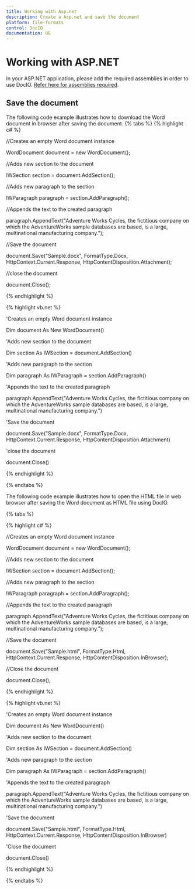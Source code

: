 ```yaml
---
title: Working with Asp.net 
description: Create a Asp.net and save the document
platform: file-formats
control: DocIO
documentation: UG
---
```


# Working with ASP.NET

In your ASP.NET application, please add the required assemblies in order to use DocIO. [Refer here for assemblies required](/File-Formats/DocIO/Assemblies-Required).

## Save the document 

The following code example illustrates how to download the Word document in browser after saving the document.
{% tabs %}
{% highlight c# %}

//Creates an empty Word document instance

WordDocument document = new WordDocument();

//Adds new section to the document

IWSection section = document.AddSection();

//Adds new paragraph to the section

IWParagraph paragraph = section.AddParagraph();

//Appends the text to the created paragraph

paragraph.AppendText("Adventure Works Cycles, the fictitious company on which the AdventureWorks sample databases are based, is a large, multinational manufacturing company.");

//Save the document

document.Save("Sample.docx", FormatType.Docx, HttpContext.Current.Response, HttpContentDisposition.Attachment);

//close the document

document.Close();

{% endhighlight %}

{% highlight vb.net %}

'Creates an empty Word document instance

Dim document As New WordDocument()

'Adds new section to the document

Dim section As IWSection = document.AddSection()

'Adds new paragraph to the section

Dim paragraph As IWParagraph = section.AddParagraph()

'Appends the text to the created paragraph

paragraph.AppendText("Adventure Works Cycles, the fictitious company on which the AdventureWorks sample databases are based, is a large, multinational manufacturing company.")

'Save the document

document.Save("Sample.docx", FormatType.Docx, HttpContext.Current.Response, HttpContentDisposition.Attachment)

'close the document

document.Close()

{% endhighlight %}

{% endtabs %}

The following code example illustrates how to open the HTML file in web browser after saving the Word document as HTML file using DocIO.

{% tabs %}

{% highlight c# %}

//Creates an empty Word document instance

WordDocument document = new WordDocument();

//Adds new section to the document

IWSection section = document.AddSection();

//Adds new paragraph to the section

IWParagraph paragraph = section.AddParagraph();

//Appends the text to the created paragraph

paragraph.AppendText("Adventure Works Cycles, the fictitious company on which the AdventureWorks sample databases are based, is a large, multinational manufacturing company.");

//Save the document

document.Save("Sample.html", FormatType.Html, HttpContext.Current.Response, HttpContentDisposition.InBrowser);

//Close the document

document.Close();

{% endhighlight %}

{% highlight vb.net %}

'Creates an empty Word document instance

Dim document As New WordDocument()

'Adds new section to the document

Dim section As IWSection = document.AddSection()

'Adds new paragraph to the section

Dim paragraph As IWParagraph = section.AddParagraph()

'Appends the text to the created paragraph

paragraph.AppendText("Adventure Works Cycles, the fictitious company on which the AdventureWorks sample databases are based, is a large, multinational manufacturing company.")

'Save the document

document.Save("Sample.html", FormatType.Html, HttpContext.Current.Response, HttpContentDisposition.InBrowser)

'Close the document

document.Close()

{% endhighlight %}

{% endtabs %}

